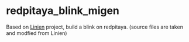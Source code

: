 

# redpitaya_blink_migen
Based on [Linien](https://github.com/hermitdemschoenenleben/linien) project, build a blink on redpitaya. (source files are taken and modfied from Linien)
